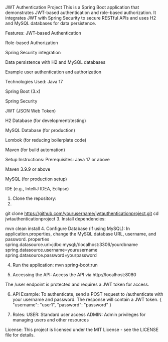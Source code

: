 JWT Authentication Project
This is a Spring Boot application that demonstrates JWT-based authentication and role-based authorization. It integrates JWT with Spring Security to secure RESTful APIs and uses H2 and MySQL databases for data persistence.

Features:
JWT-based Authentication

Role-based Authorization

Spring Security integration

Data persistence with H2 and MySQL databases

Example user authentication and authorization

Technologies Used:
Java 17

Spring Boot (3.x)

Spring Security

JWT (JSON Web Token)

H2 Database (for development/testing)

MySQL Database (for production)

Lombok (for reducing boilerplate code)

Maven (for build automation)

Setup Instructions:
Prerequisites:
Java 17 or above

Maven 3.9.9 or above

MySQL (for production setup)

IDE (e.g., IntelliJ IDEA, Eclipse)

1. Clone the repository:
2. 
git clone https://github.com/yourusername/jwtauthenticationproject.git
cd jwtauthenticationproject
3. Install dependencies:

mvn clean install
4. Configure Database (if using MySQL):
In application.properties, change the MySQL database URL, username, and password.
properties
spring.datasource.url=jdbc:mysql://localhost:3306/yourdbname
spring.datasource.username=yourusername
spring.datasource.password=yourpassword



4. Run the application:
mvn spring-boot:run


5. Accessing the API:
Access the API via http://localhost:8080

The /user endpoint is protected and requires a JWT token for access.

6. API Example:
To authenticate, send a POST request to /authenticate with your username and password. The response will contain a JWT token.
{
  "username": "user1",
  "password": "password"
}


7. Roles:
USER: Standard user access
ADMIN: Admin privileges for managing users and other resources

License:
This project is licensed under the MIT License - see the LICENSE file for details.
